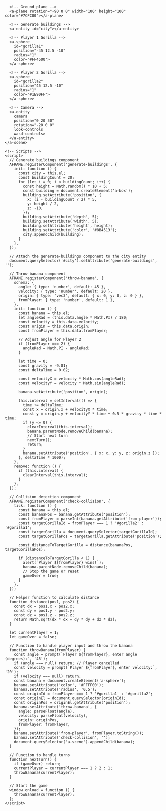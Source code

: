 <!DOCTYPE html>
<html>
  <head>
    <meta charset="utf-8" />
    <title>Gorillas Game in A-Frame</title>
    <script src="https://aframe.io/releases/1.4.0/aframe.min.js"></script>
  </head>
  <body>
    <a-scene>
      <!-- Sky background -->
      <a-sky color="#87CEEB"></a-sky>

      <!-- Ground plane -->
      <a-plane rotation="-90 0 0" width="100" height="100" color="#7CFC00"></a-plane>

      <!-- Generate buildings -->
      <a-entity id="city"></a-entity>

      <!-- Player 1 Gorilla -->
      <a-sphere
        id="gorilla1"
        position="-45 12.5 -10"
        radius="1"
        color="#FF4500">
      </a-sphere>

      <!-- Player 2 Gorilla -->
      <a-sphere
        id="gorilla2"
        position="45 12.5 -10"
        radius="1"
        color="#1E90FF">
      </a-sphere>

      <!-- Camera -->
      <a-entity
        camera
        position="0 20 50"
        rotation="-20 0 0"
        look-controls
        wasd-controls>
      </a-entity>
    </a-scene>

    <!-- Scripts -->
    <script>
      // Generate buildings component
      AFRAME.registerComponent('generate-buildings', {
        init: function () {
          const city = this.el;
          const buildingCount = 20;
          for (let i = 0; i < buildingCount; i++) {
            const height = Math.random() * 10 + 5;
            const building = document.createElement('a-box');
            building.setAttribute('position', {
              x: (i - buildingCount / 2) * 5,
              y: height / 2,
              z: -10,
            });
            building.setAttribute('depth', 5);
            building.setAttribute('width', 5);
            building.setAttribute('height', height);
            building.setAttribute('color', '#8B4513');
            city.appendChild(building);
          }
        },
      });

      // Attach the generate-buildings component to the city entity
      document.querySelector('#city').setAttribute('generate-buildings', '');

      // Throw banana component
      AFRAME.registerComponent('throw-banana', {
        schema: {
          angle: { type: 'number', default: 45 },
          velocity: { type: 'number', default: 20 },
          origin: { type: 'vec3', default: { x: 0, y: 0, z: 0 } },
          fromPlayer: { type: 'number', default: 1 },
        },
        init: function () {
          const banana = this.el;
          let angleRad = (this.data.angle * Math.PI) / 180;
          const velocity = this.data.velocity;
          const origin = this.data.origin;
          const fromPlayer = this.data.fromPlayer;

          // Adjust angle for Player 2
          if (fromPlayer === 2) {
            angleRad = Math.PI - angleRad;
          }

          let time = 0;
          const gravity = -9.81;
          const deltaTime = 0.02;

          const velocityX = velocity * Math.cos(angleRad);
          const velocityY = velocity * Math.sin(angleRad);

          banana.setAttribute('position', origin);

          this.interval = setInterval(() => {
            time += deltaTime;
            const x = origin.x + velocityX * time;
            const y = origin.y + velocityY * time + 0.5 * gravity * time * time;
            if (y <= 0) {
              clearInterval(this.interval);
              banana.parentNode.removeChild(banana);
              // Start next turn
              nextTurn();
              return;
            }
            banana.setAttribute('position', { x: x, y: y, z: origin.z });
          }, deltaTime * 1000);
        },
        remove: function () {
          if (this.interval) {
            clearInterval(this.interval);
          }
        },
      });

      // Collision detection component
      AFRAME.registerComponent('check-collision', {
        tick: function () {
          const banana = this.el;
          const bananaPos = banana.getAttribute('position');
          const fromPlayer = parseInt(banana.getAttribute('from-player'));
          const targetGorillaId = fromPlayer === 1 ? '#gorilla2' : '#gorilla1';
          const targetGorilla = document.querySelector(targetGorillaId);
          const targetGorillaPos = targetGorilla.getAttribute('position');

          const distanceToTargetGorilla = distance(bananaPos, targetGorillaPos);

          if (distanceToTargetGorilla < 1) {
            alert(`Player ${fromPlayer} wins!`);
            banana.parentNode.removeChild(banana);
            // Stop the game or reset
            gameOver = true;
          }
        },
      });

      // Helper function to calculate distance
      function distance(pos1, pos2) {
        const dx = pos1.x - pos2.x;
        const dy = pos1.y - pos2.y;
        const dz = pos1.z - pos2.z;
        return Math.sqrt(dx * dx + dy * dy + dz * dz);
      }

      let currentPlayer = 1;
      let gameOver = false;

      // Function to handle player input and throw the banana
      function throwBanana(fromPlayer) {
        const angle = prompt(`Player ${fromPlayer}, enter angle (degrees):`, '45');
        if (angle === null) return; // Player cancelled
        const velocity = prompt(`Player ${fromPlayer}, enter velocity:`, '20');
        if (velocity === null) return;
        const banana = document.createElement('a-sphere');
        banana.setAttribute('color', '#FFFF00');
        banana.setAttribute('radius', '0.5');
        const originId = fromPlayer === 1 ? '#gorilla1' : '#gorilla2';
        const originEl = document.querySelector(originId);
        const originPos = originEl.getAttribute('position');
        banana.setAttribute('throw-banana', {
          angle: parseFloat(angle),
          velocity: parseFloat(velocity),
          origin: originPos,
          fromPlayer: fromPlayer,
        });
        banana.setAttribute('from-player', fromPlayer.toString());
        banana.setAttribute('check-collision', '');
        document.querySelector('a-scene').appendChild(banana);
      }

      // Function to handle turns
      function nextTurn() {
        if (gameOver) return;
        currentPlayer = currentPlayer === 1 ? 2 : 1;
        throwBanana(currentPlayer);
      }

      // Start the game
      window.onload = function () {
        throwBanana(currentPlayer);
      };
    </script>
  </body>
</html>
